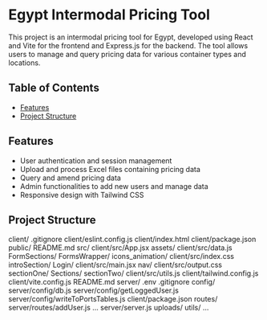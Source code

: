 # Egypt Intermodal Pricing Tool

This project is an intermodal pricing tool for Egypt, developed using React and Vite for the frontend and Express.js for the backend. The tool allows users to manage and query pricing data for various container types and locations.

## Table of Contents

- [Features](#features)
- [Project Structure](#project-structure)

## Features

- User authentication and session management
- Upload and process Excel files containing pricing data
- Query and amend pricing data
- Admin functionalities to add new users and manage data
- Responsive design with Tailwind CSS

## Project Structure
client/ .gitignore client/eslint.config.js client/index.html client/package.json public/ README.md src/ client/src/App.jsx assets/ client/src/data.js FormSections/ FormsWrapper/ icons_animation/ client/src/index.css introSection/ Login/ client/src/main.jsx nav/ client/src/output.css sectionOne/ Sections/ sectionTwo/ client/src/utils.js client/tailwind.config.js client/vite.config.js README.md server/ .env .gitignore config/ server/config/db.js server/config/getLoggedUser.js server/config/writeToPortsTables.js client/package.json routes/ server/routes/addUser.js ... server/server.js uploads/ utils/ ...
